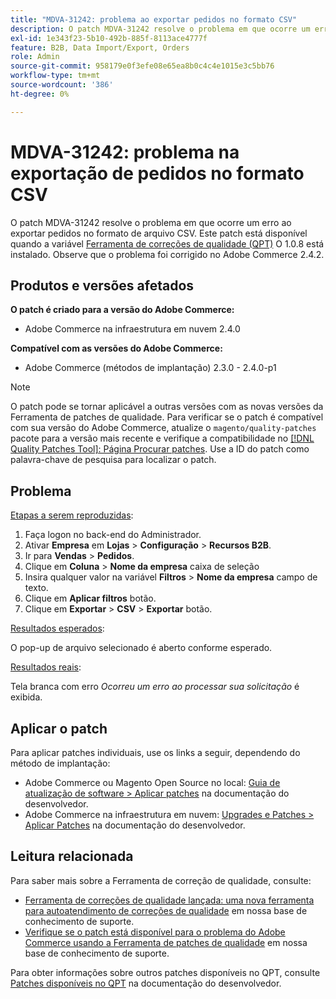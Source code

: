 ```yaml
---
title: "MDVA-31242: problema ao exportar pedidos no formato CSV"
description: O patch MDVA-31242 resolve o problema em que ocorre um erro ao exportar pedidos no formato de arquivo CSV. Este patch está disponível quando a [Ferramenta de correções de qualidade (QPT)](/help/announcements/adobe-commerce-announcements/magento-quality-patches-released-new-tool-to-self-serve-quality-patches.md) 1.0.8 está instalada. Observe que o problema foi corrigido no Adobe Commerce 2.4.2.
exl-id: 1e343f23-5b10-492b-885f-8113ace4777f
feature: B2B, Data Import/Export, Orders
role: Admin
source-git-commit: 958179e0f3efe08e65ea8b0c4c4e1015e3c5bb76
workflow-type: tm+mt
source-wordcount: '386'
ht-degree: 0%

---
```


# MDVA-31242: problema na exportação de pedidos no formato CSV

O patch MDVA-31242 resolve o problema em que ocorre um erro ao exportar pedidos no formato de arquivo CSV. Este patch está disponível quando a variável [Ferramenta de correções de qualidade (QPT)](/help/announcements/adobe-commerce-announcements/magento-quality-patches-released-new-tool-to-self-serve-quality-patches.md) O 1.0.8 está instalado. Observe que o problema foi corrigido no Adobe Commerce 2.4.2.

## Produtos e versões afetados

**O patch é criado para a versão do Adobe Commerce:**

* Adobe Commerce na infraestrutura em nuvem 2.4.0

**Compatível com as versões do Adobe Commerce:**

* Adobe Commerce (métodos de implantação) 2.3.0 - 2.4.0-p1

>[!NOTE]
>
>O patch pode se tornar aplicável a outras versões com as novas versões da Ferramenta de patches de qualidade. Para verificar se o patch é compatível com sua versão do Adobe Commerce, atualize o `magento/quality-patches` pacote para a versão mais recente e verifique a compatibilidade no [[!DNL Quality Patches Tool]: Página Procurar patches](https://devdocs.magento.com/quality-patches/tool.html#patch-grid). Use a ID do patch como palavra-chave de pesquisa para localizar o patch.

## Problema

<u>Etapas a serem reproduzidas</u>:

1. Faça logon no back-end do Administrador.
1. Ativar **Empresa** em **Lojas** > **Configuração** > **Recursos B2B**.
1. Ir para **Vendas** > **Pedidos**.
1. Clique em **Coluna** > **Nome da empresa** caixa de seleção
1. Insira qualquer valor na variável **Filtros** > **Nome da empresa** campo de texto.
1. Clique em **Aplicar filtros** botão.
1. Clique em **Exportar** > **CSV** > **Exportar** botão.

<u>Resultados esperados</u>:

O pop-up de arquivo selecionado é aberto conforme esperado.

<u>Resultados reais</u>:

Tela branca com erro *Ocorreu um erro ao processar sua solicitação* é exibida.

## Aplicar o patch

Para aplicar patches individuais, use os links a seguir, dependendo do método de implantação:

* Adobe Commerce ou Magento Open Source no local: [Guia de atualização de software > Aplicar patches](https://devdocs.magento.com/guides/v2.4/comp-mgr/patching/mqp.html) na documentação do desenvolvedor.
* Adobe Commerce na infraestrutura em nuvem: [Upgrades e Patches > Aplicar Patches](https://devdocs.magento.com/cloud/project/project-patch.html) na documentação do desenvolvedor.

## Leitura relacionada

Para saber mais sobre a Ferramenta de correção de qualidade, consulte:

* [Ferramenta de correções de qualidade lançada: uma nova ferramenta para autoatendimento de correções de qualidade](/help/announcements/adobe-commerce-announcements/magento-quality-patches-released-new-tool-to-self-serve-quality-patches.md) em nossa base de conhecimento de suporte.
* [Verifique se o patch está disponível para o problema do Adobe Commerce usando a Ferramenta de patches de qualidade](/help/support-tools/patches-available-in-qpt-tool/check-patch-for-magento-issue-with-magento-quality-patches.md) em nossa base de conhecimento de suporte.

Para obter informações sobre outros patches disponíveis no QPT, consulte [Patches disponíveis no QPT](https://devdocs.magento.com/quality-patches/tool.html#patch-grid) na documentação do desenvolvedor.
